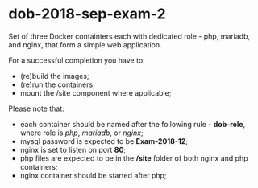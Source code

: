# dob-2018-sep-exam-2
Set of three Docker containters each with dedicated role - php, mariadb, and nginx, that form a simple web application.

For a successful completion you have to:
 - (re)build the images;
 - (re)run the containers;
 - mount the /site component where applicable;

Please note that:
 - each container should be named after the following rule - **dob-role**, where role is *php*, *mariadb*, or *nginx*;
 - mysql password is expected to be **Exam-2018-12**;
 - nginx is set to listen on port **80**;
 - php files are expected to be in the **/site** folder of both nginx and php containers;
 - nginx container should be started after php;
